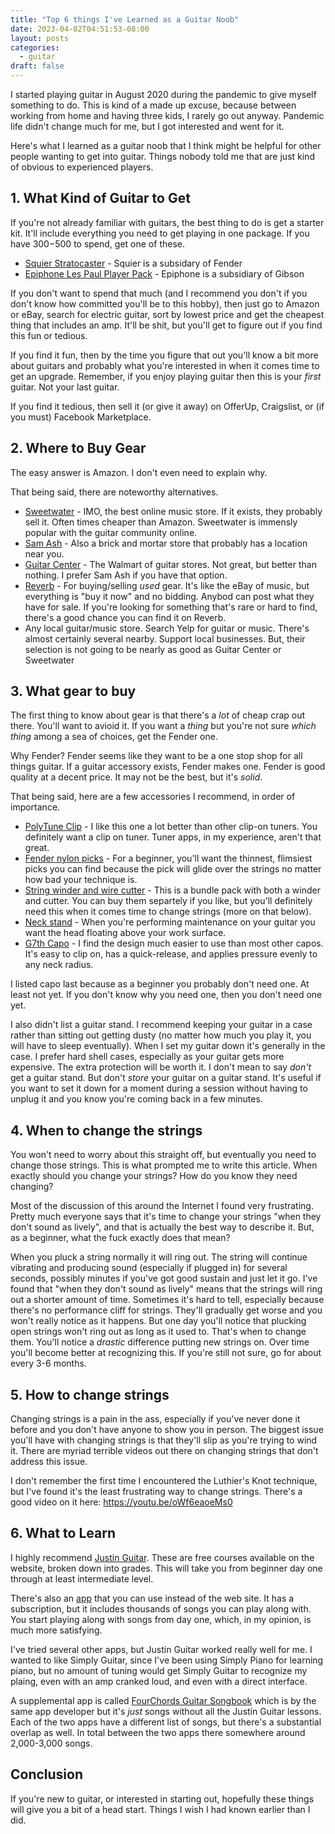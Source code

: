 ```yaml
---
title: "Top 6 things I've Learned as a Guitar Noob"
date: 2023-04-02T04:51:53-08:00
layout: posts
categories:
  - guitar
draft: false
---
```


I started playing guitar in August 2020 during the pandemic to give myself
something to do. This is kind of a made up excuse, because between working from
home and having three kids, I rarely go out anyway. Pandemic life didn't change
much for me, but I got interested and went for it.

Here's what I learned as a guitar noob that I think might be helpful for other
people wanting to get into guitar. Things nobody told me that are just kind of
obvious to experienced players.

## 1. What Kind of Guitar to Get

If you're not already familiar with guitars, the best thing to do is get a
starter kit. It'll include everything you need to get playing in one package.
If you have $300-$500 to spend, get one of these.

* [Squier Stratocaster][sq-strat-kit] - Squier is a subsidary of Fender
* [Epiphone Les Paul Player Pack][ep-lp-kit] - Epiphone is a subsidiary of
  Gibson

If you don't want to spend that much (and I recommend you don't if you don't
know how committed you'll be to this hobby), then just go to Amazon or eBay,
search for electric guitar, sort by lowest price and get the cheapest thing
that includes an amp. It'll be shit, but you'll get to figure out if you find
this fun or tedious.

If you find it fun, then by the time you figure that out you'll know a bit more
about guitars and probably what you're interested in when it comes time to
get an upgrade. Remember, if you enjoy playing guitar then this is your
*first* guitar. Not your last guitar.

If you find it tedious, then sell it (or give it away) on OfferUp, Craigslist,
or (if you must) Facebook Marketplace.

[sq-strat-kit]: https://www.fender.com/en-US/squier-electric-guitars/stratocaster/squier-electric-guitar-starter-pack/0371800006.html
[ep-lp-kit]: https://www.epiphone.com/en-US/Product/EPIJIZ896/Vintage-Sunburst

## 2. Where to Buy Gear

The easy answer is Amazon. I don't even need to explain why.

That being said, there are noteworthy alternatives.

* [Sweetwater][sweetwater] - IMO, the best online music store. If it exists,
  they probably sell it. Often times cheaper than Amazon. Sweetwater is
  immensly popular with the guitar community online.
* [Sam Ash][sam-ash] - Also a brick and mortar store that probably has a
  location near you.
* [Guitar Center][gc] - The Walmart of guitar stores. Not great, but better than
  nothing. I prefer Sam Ash if you have that option.
* [Reverb][reverb] - For buying/selling *used* gear. It's like the eBay of
  music, but everything is "buy it now" and no bidding. Anybod can post what
  they have for sale. If you're looking for something that's rare or hard to
  find, there's a good chance you can find it on Reverb.
* Any local guitar/music store. Search Yelp for guitar or music. There's almost
  certainly several nearby. Support local businesses. But, their selection is
  not going to be nearly as good as Guitar Center or Sweetwater

[sweetwater]: https://www.sweetwater.com
[sam-ash]: https://www.samash.com
[gc]: https://www.guitarcenter.com
[reverb]: https://www.reverb.com

## 3. What gear to buy

The first thing to know about gear is that there's a *lot* of cheap crap out
there. You'll want to avioid it. If you want a *thing* but you're not sure
*which thing* among a sea of choices, get the Fender one.

Why Fender? Fender seems like they want to be a one stop shop for all things
guitar. If a guitar accessory exists, Fender makes one. Fender is good quality
at a decent price. It may not be the best, but it's *solid*.

That being said, here are a few accessories I recommend, in order of importance.

* [PolyTune Clip][polytune] - I like this one a lot better than other clip-on
  tuners. You definitely want a clip on tuner. Tuner apps, in my experience,
  aren't that great.
* [Fender nylon picks][nylon-pick] - For a beginner, you'll want the thinnest,
  flimsiest picks you can find because the pick will glide over the strings no
  matter how bad your technique is.
* [String winder and wire cutter][winder-cutter] - This is a bundle pack with
  both a winder and cutter. You can buy them separtely if you like, but you'll
  definitely need this when it comes time to change strings (more on that
  below).
* [Neck stand][neck-stand] - When you're performing maintenance on your guitar
  you want the head floating above your work surface.
* [G7th Capo][g7-capo] - I find the design much easier to use than most other
  capos. It's easy to clip on, has a quick-release, and applies pressure evenly
  to any neck radius.

I listed capo last because as a beginner you probably don't need one. At least
not yet. If you don't know why you need one, then you don't need one yet.

I also didn't list a guitar stand. I recommend keeping your guitar in a case
rather than sitting out getting dusty (no matter how much you play it, you
will have to sleep eventually). When I set my guitar down it's generally in
the case. I prefer hard shell cases, especially as your guitar gets more
expensive. The extra protection will be worth it. I don't mean to say *don't*
get a guitar stand. But don't *store* your guitar on a guitar stand. It's
useful if you want to set it down for a moment during a session without having
to unplug it and you know you're coming back in a few minutes.

[g7-capo]: https://amzn.to/3Sh17v2
[polytune]: https://www.sweetwater.com/store/detail/PolyTuneClpBK--tc-electronic-polytune-clip-black-clip-on-polyphonic-tuner
[nylon-pick]: https://www.sweetwater.com/store/detail/098-6351-700--fender-nylon-guitar-picks-12-pack-46mm
[winder-cutter]: https://www.sweetwater.com/store/detail/GTSCKIT1--groovetech-string-change-kit
[neck-stand]: https://www.sweetwater.com/store/detail/Headstand--daddario-planet-waves-the-headstand-guitar-neck-support-stand

## 4. When to change the strings

You won't need to worry about this straight off, but eventually you need to
change those strings. This is what prompted me to write this article. When
exactly should you change your strings? How do you know they need changing?

Most of the discussion of this around the Internet I found very frustrating.
Pretty much everyone says that it's time to change your strings "when they don't
sound as lively", and that is actually the best way to describe it. But, as a
beginner, what the fuck exactly does that mean?

When you pluck a string normally it will ring out. The string will continue
vibrating and producing sound (especially if plugged in) for several seconds,
possibly minutes if you've got good sustain and just let it go. I've found that
"when they don't sound as lively" means that the strings will ring out a shorter
amount of time. Sometimes it's hard to tell, especially because there's no
performance cliff for strings. They'll gradually get worse and you won't really
notice as it happens. But one day you'll notice that plucking open strings
won't ring out as long as it used to. That's when to change them. You'll notice
a *drastic* difference putting new strings on. Over time you'll become better at
recognizing this. If you're still not sure, go for about every 3-6 months.

## 5. How to change strings

Changing strings is a pain in the ass, especially if you've never done it before
and you don't have anyone to show you in person. The biggest issue you'll have
with changing strings is that they'll slip as you're trying to wind it. There
are myriad terrible videos out there on changing strings that don't address
this issue.

I don't remember the first time I encountered the Luthier's Knot technique,
but I've found it's the least frustrating way to change strings. There's a
good video on it here: <https://youtu.be/oWf6eaoeMs0>

## 6. What to Learn

I highly recommend [Justin Guitar][jg]. These are free courses available on
the website, broken down into grades. This will take you from beginner day one
through at least intermediate level.

There's also an [app][jg-app] that you can use instead of the web site. It has a
subscription, but it includes thousands of songs you can play along with. You
start playing along with songs from day one, which, in my opinion, is much more
satisfying.

I've tried several other apps, but Justin Guitar worked really well for me. I
wanted to like Simply Guitar, since I've been using Simply Piano for learning
piano, but no amount of tuning would get Simply Guitar to recognize my plaing,
even with an amp cranked loud, and even with a direct interface.

A supplemental app is called [FourChords Guitar Songbook][fc-app] which is by
the same app developer but it's *just* songs without all the Justin Guitar
lessons. Each of the two apps have a different list of songs, but there's
a substantial overlap as well. In total between the two apps there somewhere
around 2,000-3,000 songs.

[jg]: https://www.justinguitar.com/
[jg-app]:https://apps.apple.com/us/app/justin-guitar-lessons-songs/id1176125504
[fc-app]: https://apps.apple.com/us/app/fourchords-guitar-songbook/id537151075

## Conclusion

If you're new to guitar, or interested in starting out, hopefully these things
will give you a bit of a head start. Things I wish I had known earlier than I
did.
